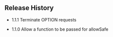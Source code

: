 ## Release History

* 1.1.1 Terminate OPTION requests

* 1.1.0 Allow a function to be passed for allowSafe
